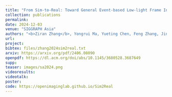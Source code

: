 ```yaml
---
title: "From Sim-to-Real: Toward General Event-based Low-light Frame Interpolation with Per-scene Optimization"
collection: publications
permalink: 
date: 2024-12-03
venue: "SIGGRAPH Asia"
authors: "<b>Ziran Zhang</b>, Yongrui Ma, Yueting Chen, Feng Zhang, Jinwei Gu, Tianfan Xue, Shi Guo"
url: 
project: 
bibtex: files/zhang2024sim2real.txt
arxiv: https://arxiv.org/pdf/2406.08090
openpdf: https://dl.acm.org/doi/abs/10.1145/3680528.3687649
supp: 
teaser: images/sa2024.png
videoresults: 
videotalk: 
poster: 
code: https://openimaginglab.github.io/Sim2Real
---
```


